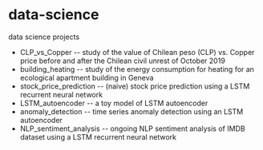 # data-science
data science projects
- CLP_vs_Copper -- study of the value of Chilean peso (CLP) vs. Copper price before and after the Chilean civil unrest of October 2019
- building_heating -- study of the energy consumption for heating for an ecological apartment building in Geneva
- stock_price_prediction -- (naive) stock price prediction using a LSTM recurrent neural network
- LSTM_autoencoder -- a toy model of LSTM autoencoder
- anomaly_detection -- time series anomaly detection using an LSTM autoencoder
- NLP_sentiment_analysis -- ongoing NLP sentiment analysis of IMDB dataset using a LSTM recurrent neural network
